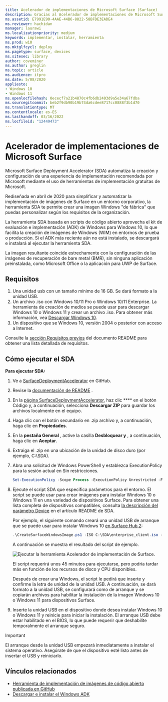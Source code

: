 ```yaml
---
title: Acelerador de implementaciones de Microsoft Surface (Surface)
description: Gracias al Acelerador de implementaciones de Microsoft Surface, las empresas que quieran restablecer la imagen inicial de sus dispositivos Surface podrán usar este mecanismo de implementación de forma rápida y sencilla.
ms.assetid: E7991E90-4AAE-44B6-8822-58BFDE3EADE4
ms.reviewer: hachidan
manager: laurawi
ms.localizationpriority: medium
keywords: implementar, instalar, herramienta
ms.prod: w10
ms.mktglfcycl: deploy
ms.pagetype: surface, devices
ms.sitesec: library
author: coveminer
ms.author: greglin
ms.topic: article
ms.audience: itpro
ms.date: 5/08/2020
appliesto:
- Windows 10
- Windows 11
ms.openlocfilehash: 0ececf7a21b4870c4fb6db2403d9a5e34a67fdba
ms.sourcegitcommit: beb2f9db90b19b74da6cdee8717cc0888f3b1d70
ms.translationtype: MT
ms.contentlocale: es-ES
ms.lasthandoff: 03/16/2022
ms.locfileid: "12449473"
---
```

# <a name="microsoft-surface-deployment-accelerator"></a>Acelerador de implementaciones de Microsoft Surface

Microsoft Surface Deployment Accelerator (SDA) automatiza la creación y configuración de una experiencia de implementación recomendada por Microsoft mediante el uso de herramientas de implementación gratuitas de Microsoft.

Rediseñada en abril de 2020 para simplificar y automatizar la implementación de imágenes de Surface en un entorno corporativo, la herramienta SDA te permite crear una imagen Windows "de fábrica" que puedas personalizar según los requisitos de la organización.

La herramienta SDA basada en scripts de código abierto aprovecha el kit de evaluación e implementación (ADK) de Windows para Windows 10, lo que facilita la creación de imágenes de Windows (WIM) en entornos de prueba o producción. Si el ADK más reciente aún no está instalado, se descargará e instalará al ejecutar la herramienta SDA.

La imagen resultante coincide estrechamente con la configuración de las imágenes de recuperación de bare metal (BMR), sin ninguna aplicación preinstalada, como Microsoft Office o la aplicación para UWP de Surface.

## <a name="requirements"></a>Requisitos

1. Una unidad usb con un tamaño mínimo de 16 GB. Se dará formato a la unidad USB.
2. Un archivo .iso con Windows 10/11 Pro o Windows 10/11 Enterprise. La herramienta de creación de medios se puede usar para descargar Windows 10 o Windows 11 y crear un archivo .iso. Para obtener más información, vea [Descargar Windows 10](https://www.microsoft.com/software-download/windows10).
3. Un dispositivo que se Windows 10, versión 2004 o posterior con acceso a Internet.

Consulte la [sección Requisitos previos](https://github.com/microsoft/SurfaceDeploymentAccelerator/blob/master/README.md#prerequisites) del documento README para obtener una lista detallada de requisitos.

## <a name="how-to-run-the-sda"></a>Cómo ejecutar el SDA

**Para ejecutar SDA:**

1. Ve a [SurfaceDeploymentAccelerator](https://github.com/microsoft/SurfaceDeploymentAccelerator) en GitHub. 
2. Revise la [documentación de README](https://github.com/microsoft/SurfaceDeploymentAccelerator/blob/master/README.md) .
3. En la [página SurfaceDeploymentAccelerator](https://github.com/microsoft/SurfaceDeploymentAccelerator), haz clic **** en el botón Código y, a continuación, selecciona **Descargar ZIP** para guardar los archivos localmente en el equipo.
4. Haga clic con el botón secundario en .zip archivo y, a continuación, haga clic en **Propiedades**.
5. En la **pestaña General** , active la casilla **Desbloquear y** , a continuación, haga clic en **Aceptar**.
6. Extraiga el .zip en una ubicación de la unidad de disco duro (por ejemplo, C:\SDA).
7. Abra una solicitud de Windows PowerShell y establezca ExecutionPolicy para la sesión actual en Sin restricciones.

    ```powershell
    Set-ExecutionPolicy -Scope Process -ExecutionPolicy Unrestricted -Force
    ```
8. Ejecute el script SDA que especifica parámetros para el entorno. El script se puede usar para crear imágenes para instalar Windows 10 o Windows 11 en una variedad de dispositivos Surface. Para obtener una lista completa de dispositivos compatibles, consulta [la descripción del parámetro Device](https://github.com/microsoft/SurfaceDeploymentAccelerator/blob/master/README.md#full-parameter-documentation) en el artículo README de SDA. 

    Por ejemplo, el siguiente comando creará una unidad USB de arranque que se puede usar para instalar Windows 10 [en Surface Hub 2](/surface-hub/surface-hub-2s-migrate-os):

    ```powershell
    .\CreateSurfaceWindowsImage.ps1 -ISO C:\SDA\enterprise_client.iso -OSSKU Enterprise -DestinationFolder C:\Output -Device SurfaceHub2 -CreateUSB $True
    ```
    A continuación se muestra el resultado del script de ejemplo.

   ![Ejecutar la herramienta Acelerador de implementación de Surface.](images/sda1.png)

    El script requerirá unos 45 minutos para ejecutarse, pero podría tardar más en función de los recursos de disco y CPU disponibles. 

    Después de crear una Windows, el script le pedirá que inserte y confirme la letra de unidad de la unidad USB. A continuación, se dará formato a la unidad USB, se configurará como de arranque y se copiarán archivos para habilitar la instalación de la imagen Windows 10 o Windows 11 para dispositivos Surface.

9. Inserte la unidad USB en el dispositivo donde desea instalar Windows 10 o Windows 11 y reinicie para iniciar la instalación. El arranque USB debe estar habilitado en el BIOS, lo que puede requerir que deshabilite temporalmente el arranque seguro.

> [!IMPORTANT]
> El arranque desde la unidad USB empezará inmediatamente a instalar el sistema operativo. Asegúrate de que el dispositivo esté listo antes de insertar el USB y reiniciarlo. 

## <a name="related-links"></a>Vínculos relacionados

 - [Herramienta de implementación de imágenes de código abierto publicada en GitHub](https://techcommunity.microsoft.com/t5/surface-it-pro-blog/open-source-image-deployment-tool-released-on-github/ba-p/1314115)
 - [Descargar e instalar el Windows ADK](/windows-hardware/get-started/adk-install)

